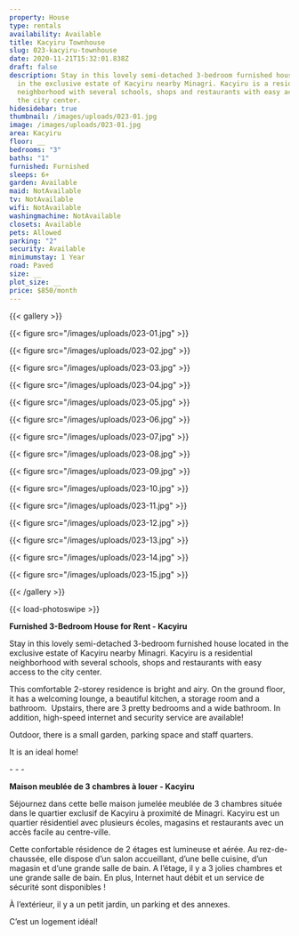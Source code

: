 ```yaml
---
property: House
type: rentals
availability: Available
title: Kacyiru Townhouse
slug: 023-kacyiru-townhouse
date: 2020-11-21T15:32:01.838Z
draft: false
description: Stay in this lovely semi-detached 3-bedroom furnished house located
  in the exclusive estate of Kacyiru nearby Minagri. Kacyiru is a residential
  neighborhood with several schools, shops and restaurants with easy access to
  the city center.
hidesidebar: true
thumbnail: /images/uploads/023-01.jpg
image: /images/uploads/023-01.jpg
area: Kacyiru
floor: __
bedrooms: "3"
baths: "1"
furnished: Furnished
sleeps: 6+
garden: Available
maid: NotAvailable
tv: NotAvailable
wifi: NotAvailable
washingmachine: NotAvailable
closets: Available
pets: Allowed
parking: "2"
security: Available
minimumstay: 1 Year
road: Paved
size: __
plot_size: __
price: $850/month
---
```

{{< gallery >}}

{{< figure src="/images/uploads/023-01.jpg" >}}

{{< figure src="/images/uploads/023-02.jpg" >}}

{{< figure src="/images/uploads/023-03.jpg" >}}

{{< figure src="/images/uploads/023-04.jpg" >}}

{{< figure src="/images/uploads/023-05.jpg" >}}

{{< figure src="/images/uploads/023-06.jpg" >}}

{{< figure src="/images/uploads/023-07.jpg" >}}

{{< figure src="/images/uploads/023-08.jpg" >}}

{{< figure src="/images/uploads/023-09.jpg" >}}

{{< figure src="/images/uploads/023-10.jpg" >}}

{{< figure src="/images/uploads/023-11.jpg" >}}

{{< figure src="/images/uploads/023-12.jpg" >}}

{{< figure src="/images/uploads/023-13.jpg" >}}

{{< figure src="/images/uploads/023-14.jpg" >}}

{{< figure src="/images/uploads/023-15.jpg" >}}

{{< /gallery >}}

{{< load-photoswipe >}}

**Furnished 3-Bedroom House for Rent - Kacyiru**

Stay in this lovely semi-detached 3-bedroom furnished house located in the exclusive estate of Kacyiru nearby Minagri. Kacyiru is a residential neighborhood with several schools, shops and restaurants with easy access to the city center.

This comfortable 2-storey residence is bright and airy. On the ground floor, it has a welcoming lounge, a beautiful kitchen, a storage room and a bathroom.  Upstairs, there are 3 pretty bedrooms and a wide bathroom. In addition, high-speed internet and security service are available!

Outdoor, there is a small garden, parking space and staff quarters.

It is an ideal home!

\- - - 

**Maison meublée de 3 chambres à louer - Kacyiru**

Séjournez dans cette belle maison jumelée meublée de 3 chambres située dans le quartier exclusif de Kacyiru à proximité de Minagri. Kacyiru est un quartier résidentiel avec plusieurs écoles, magasins et restaurants avec un accès facile au centre-ville.

Cette confortable résidence de 2 étages est lumineuse et aérée. Au rez-de-chaussée, elle dispose d’un salon accueillant, d’une belle cuisine, d’un magasin et d’une grande salle de bain. A l’étage, il y a 3 jolies chambres et une grande salle de bain. En plus, Internet haut débit et un service de sécurité sont disponibles !

À l’extérieur, il y a un petit jardin, un parking et des annexes.

C’est un logement idéal!